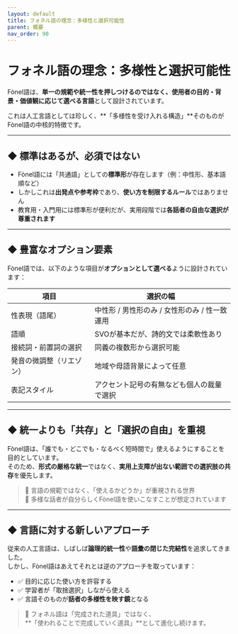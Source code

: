 ```yaml
---
layout: default
title: フォネル語の理念：多様性と選択可能性
parent: 概要
nav_order: 90
---
```


# フォネル語の理念：多様性と選択可能性

Fònel語は、**単一の規範や統一性を押しつけるのではなく、使用者の目的・背景・価値観に応じて選べる言語**として設計されています。

これは人工言語としては珍しく、**「多様性を受け入れる構造」**そのものがFònel語の中核的特徴です。

---

## ◆ 標準はあるが、必須ではない

- Fònel語には「共通語」としての**標準形**が存在します（例：中性形、基本語順など）
- しかしこれは**出発点や参考枠**であり、**使い方を制限するルール**ではありません
- 教育用・入門用には標準形が便利だが、実用段階では**各話者の自由な選択が尊重されます**

---

## ◆ 豊富なオプション要素

Fònel語では、以下のような項目が**オプションとして選べる**ように設計されています：

| 項目                     | 選択の幅                                   |
|--------------------------|--------------------------------------------|
| 性表現（語尾）           | 中性形 / 男性形のみ / 女性形のみ / 性一致運用 |
| 語順                     | SVOが基本だが、詩的文では柔軟性あり         |
| 接続詞・前置詞の選択     | 同義の複数形から選択可能                    |
| 発音の微調整（リエゾン） | 地域や母語背景によって任意                  |
| 表記スタイル             | アクセント記号の有無なども個人の裁量で選択  |

---

## ◆ 統一よりも「共存」と「選択の自由」を重視

Fònel語は、「誰でも・どこでも・なるべく短時間で」使えるようにすることを目的としています。  
そのため、**形式の厳格な統一**ではなく、**実用上支障が出ない範囲での選択肢の共存**を優先します。

> 🧩 言語の規範ではなく、「使えるかどうか」が重視される世界  
> 💬 多様な話者が自分らしくFònel語を使いこなすことが想定されています

---

## ◆ 言語に対する新しいアプローチ

従来の人工言語は、しばしば**論理的統一性**や**語彙の閉じた完結性**を追求してきました。  
しかし、Fònel語はあえてそれとは逆のアプローチを取っています：

- ✅ 目的に応じた使い方を許容する  
- ✅ 学習者が「取捨選択」しながら使える  
- ✅ 言語そのものが**話者の多様性を映す鏡**となる  

> 🎯 フォネル語は「完成された道具」ではなく、  
> **「使われることで完成していく道具」**として進化し続けます。